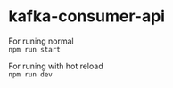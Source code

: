 # kafka-consumer-api

For runing normal  
`npm run start`

For runing with hot reload  
`npm run dev`

